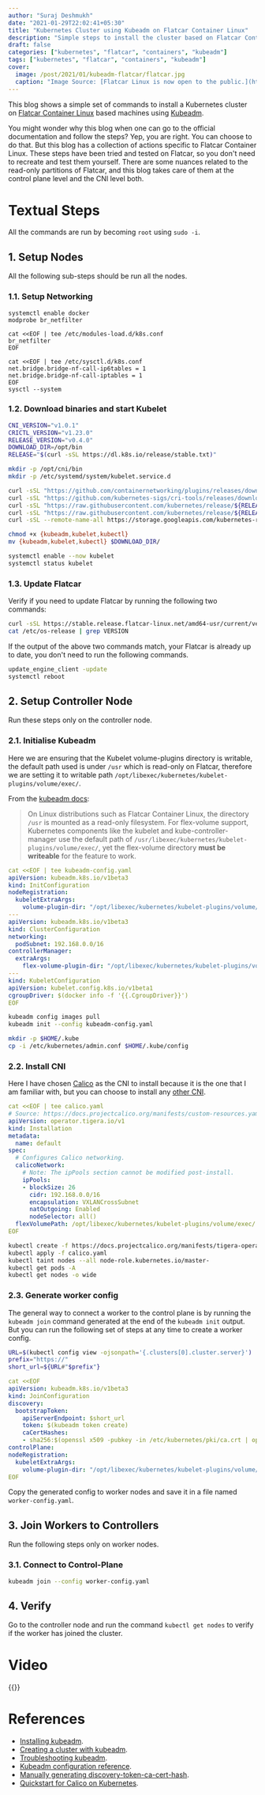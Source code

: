 ```yaml
---
author: "Suraj Deshmukh"
date: "2021-01-29T22:02:41+05:30"
title: "Kubernetes Cluster using Kubeadm on Flatcar Container Linux"
description: "Simple steps to install the cluster based on Flatcar Container Linux"
draft: false
categories: ["kubernetes", "flatcar", "containers", "kubeadm"]
tags: ["kubernetes", "flatcar", "containers", "kubeadm"]
cover:
  image: /post/2021/01/kubeadm-flatcar/flatcar.jpg
  caption: "Image Source: [Flatcar Linux is now open to the public.](https://kinvolk.io/blog/2018/04/flatcar-linux-is-now-open-to-the-public/)"
---
```


This blog shows a simple set of commands to install a Kubernetes cluster on [Flatcar Container Linux](https://www.flatcar-linux.org/) based machines using [Kubeadm](https://kubernetes.io/docs/reference/setup-tools/kubeadm/).

You might wonder why this blog when one can go to the official documentation and follow the steps? Yep, you are right. You can choose to do that. But this blog has a collection of actions specific to Flatcar Container Linux. These steps have been tried and tested on Flatcar, so you don't need to recreate and test them yourself. There are some nuances related to the read-only partitions of Flatcar, and this blog takes care of them at the control plane level and the CNI level both.

# Textual Steps

All the commands are run by becoming `root` using `sudo -i`.

## 1. Setup Nodes

All the following sub-steps should be run all the nodes.

### 1.1. Setup Networking

```
systemctl enable docker
modprobe br_netfilter

cat <<EOF | tee /etc/modules-load.d/k8s.conf
br_netfilter
EOF

cat <<EOF | tee /etc/sysctl.d/k8s.conf
net.bridge.bridge-nf-call-ip6tables = 1
net.bridge.bridge-nf-call-iptables = 1
EOF
sysctl --system
```

### 1.2. Download binaries and start Kubelet

```bash
CNI_VERSION="v1.0.1"
CRICTL_VERSION="v1.23.0"
RELEASE_VERSION="v0.4.0"
DOWNLOAD_DIR=/opt/bin
RELEASE="$(curl -sSL https://dl.k8s.io/release/stable.txt)"

mkdir -p /opt/cni/bin
mkdir -p /etc/systemd/system/kubelet.service.d

curl -sSL "https://github.com/containernetworking/plugins/releases/download/${CNI_VERSION}/cni-plugins-linux-amd64-${CNI_VERSION}.tgz" | tar -C /opt/cni/bin -xz
curl -sSL "https://github.com/kubernetes-sigs/cri-tools/releases/download/${CRICTL_VERSION}/crictl-${CRICTL_VERSION}-linux-amd64.tar.gz" | tar -C $DOWNLOAD_DIR -xz
curl -sSL "https://raw.githubusercontent.com/kubernetes/release/${RELEASE_VERSION}/cmd/kubepkg/templates/latest/deb/kubelet/lib/systemd/system/kubelet.service" | sed "s:/usr/bin:${DOWNLOAD_DIR}:g" | tee /etc/systemd/system/kubelet.service
curl -sSL "https://raw.githubusercontent.com/kubernetes/release/${RELEASE_VERSION}/cmd/kubepkg/templates/latest/deb/kubeadm/10-kubeadm.conf" | sed "s:/usr/bin:${DOWNLOAD_DIR}:g" | tee /etc/systemd/system/kubelet.service.d/10-kubeadm.conf
curl -sSL --remote-name-all https://storage.googleapis.com/kubernetes-release/release/${RELEASE}/bin/linux/amd64/{kubeadm,kubelet,kubectl}

chmod +x {kubeadm,kubelet,kubectl}
mv {kubeadm,kubelet,kubectl} $DOWNLOAD_DIR/

systemctl enable --now kubelet
systemctl status kubelet
```

### 1.3. Update Flatcar

Verify if you need to update Flatcar by running the following two commands:

```bash
curl -sSL https://stable.release.flatcar-linux.net/amd64-usr/current/version.txt | grep FLATCAR_VERSION
cat /etc/os-release | grep VERSION
```

If the output of the above two commands match, your Flatcar is already up to date, you don't need to run the following commands.

```bash
update_engine_client -update
systemctl reboot
```

## 2. Setup Controller Node

Run these steps only on the controller node.

### 2.1. Initialise Kubeadm

Here we are ensuring that the Kubelet volume-plugins directory is writable, the default path used is under `/usr` which is read-only on Flatcar, therefore we are setting it to writable path `/opt/libexec/kubernetes/kubelet-plugins/volume/exec/`.

From the [kubeadm docs](https://kubernetes.io/docs/setup/production-environment/tools/kubeadm/troubleshooting-kubeadm/#usr-mounted-read-only):

> On Linux distributions such as Flatcar Container Linux, the directory `/usr` is mounted as a read-only filesystem. For flex-volume support, Kubernetes components like the kubelet and kube-controller-manager use the default path of `/usr/libexec/kubernetes/kubelet-plugins/volume/exec/`, yet the flex-volume directory **must be writeable** for the feature to work.

```yaml
cat <<EOF | tee kubeadm-config.yaml
apiVersion: kubeadm.k8s.io/v1beta3
kind: InitConfiguration
nodeRegistration:
  kubeletExtraArgs:
    volume-plugin-dir: "/opt/libexec/kubernetes/kubelet-plugins/volume/exec/"
---
apiVersion: kubeadm.k8s.io/v1beta3
kind: ClusterConfiguration
networking:
  podSubnet: 192.168.0.0/16
controllerManager:
  extraArgs:
    flex-volume-plugin-dir: "/opt/libexec/kubernetes/kubelet-plugins/volume/exec/"
---
kind: KubeletConfiguration
apiVersion: kubelet.config.k8s.io/v1beta1
cgroupDriver: $(docker info -f '{{.CgroupDriver}}')
EOF
```

```bash
kubeadm config images pull
kubeadm init --config kubeadm-config.yaml

mkdir -p $HOME/.kube
cp -i /etc/kubernetes/admin.conf $HOME/.kube/config
```

### 2.2. Install CNI

Here I have chosen [Calico](https://www.projectcalico.org/) as the CNI to install because it is the one that I am familiar with, but you can choose to install any [other CNI](https://kubernetes.io/docs/concepts/cluster-administration/networking/#how-to-implement-the-kubernetes-networking-model).

```yaml
cat <<EOF | tee calico.yaml
# Source: https://docs.projectcalico.org/manifests/custom-resources.yaml
apiVersion: operator.tigera.io/v1
kind: Installation
metadata:
  name: default
spec:
  # Configures Calico networking.
  calicoNetwork:
    # Note: The ipPools section cannot be modified post-install.
    ipPools:
    - blockSize: 26
      cidr: 192.168.0.0/16
      encapsulation: VXLANCrossSubnet
      natOutgoing: Enabled
      nodeSelector: all()
  flexVolumePath: /opt/libexec/kubernetes/kubelet-plugins/volume/exec/
EOF
```

```bash
kubectl create -f https://docs.projectcalico.org/manifests/tigera-operator.yaml
kubectl apply -f calico.yaml
kubectl taint nodes --all node-role.kubernetes.io/master-
kubectl get pods -A
kubectl get nodes -o wide
```

### 2.3. Generate worker config

The general way to connect a worker to the control plane is by running the `kubeadm join` command generated at the end of the `kubeadm init` output. But you can run the following set of steps at any time to create a worker config.

```bash
URL=$(kubectl config view -ojsonpath='{.clusters[0].cluster.server}')
prefix="https://"
short_url=${URL#"$prefix"}
```

```yaml
cat <<EOF
apiVersion: kubeadm.k8s.io/v1beta3
kind: JoinConfiguration
discovery:
  bootstrapToken:
    apiServerEndpoint: $short_url
    token: $(kubeadm token create)
    caCertHashes:
    - sha256:$(openssl x509 -pubkey -in /etc/kubernetes/pki/ca.crt | openssl rsa -pubin -outform der 2>/dev/null | openssl dgst -sha256 -hex | sed 's/^.* //')
controlPlane:
nodeRegistration:
  kubeletExtraArgs:
    volume-plugin-dir: "/opt/libexec/kubernetes/kubelet-plugins/volume/exec/"
EOF
```

Copy the generated config to worker nodes and save it in a file named `worker-config.yaml`.

## 3. Join Workers to Controllers

Run the following steps only on worker nodes.

### 3.1. Connect to Control-Plane

```bash
kubeadm join --config worker-config.yaml
```

## 4. Verify

Go to the controller node and run the command `kubectl get nodes` to verify if the worker has joined the cluster.

# Video

{{<youtube wxa1fTDNcis>}}

# References

- [Installing kubeadm](https://kubernetes.io/docs/setup/production-environment/tools/kubeadm/install-kubeadm/).
- [Creating a cluster with kubeadm](https://kubernetes.io/docs/setup/production-environment/tools/kubeadm/create-cluster-kubeadm/).
- [Troubleshooting kubeadm](https://kubernetes.io/docs/setup/production-environment/tools/kubeadm/troubleshooting-kubeadm/).
- [Kubeadm configuration reference](https://pkg.go.dev/k8s.io/kubernetes/cmd/kubeadm/app/apis/kubeadm/v1beta2).
- [Manually generating discovery-token-ca-cert-hash](https://kubernetes.io/docs/reference/setup-tools/kubeadm/kubeadm-join/#token-based-discovery-with-ca-pinning).
- [Quickstart for Calico on Kubernetes](https://docs.projectcalico.org/getting-started/kubernetes/quickstart).
